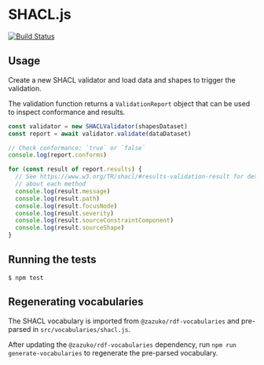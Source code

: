 
# SHACL.js

[![Build Status](https://travis-ci.org/zazuko/shacl-js.svg?branch=master)](https://travis-ci.org/zazuko/shacl-js)

## Usage

Create a new SHACL validator and load data and shapes to trigger the validation.

The validation function returns a `ValidationReport` object that can be used
to inspect conformance and results.

```javascript
const validator = new SHACLValidator(shapesDataset)
const report = await validator.validate(dataDataset)

// Check conformance: `true` or `false`
console.log(report.conforms)

for (const result of report.results) {
  // See https://www.w3.org/TR/shacl/#results-validation-result for details
  // about each method
  console.log(result.message)
  console.log(result.path)
  console.log(result.focusNode)
  console.log(result.severity)
  console.log(result.sourceConstraintComponent)
  console.log(result.sourceShape)
}
```

## Running the tests

```
$ npm test
```

## Regenerating vocabularies

The SHACL vocabulary is imported from `@zazuko/rdf-vocabularies` and
pre-parsed in `src/vocabularies/shacl.js`.

After updating the `@zazuko/rdf-vocabularies` dependency, run
`npm run generate-vocabularies` to regenerate the pre-parsed vocabulary.
